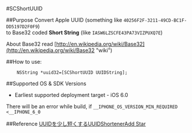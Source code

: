 #SCShortUUID

##Purpose
Convert Apple UUID (something like `40256F2F-3211-49CD-BC1F-DD5197D2F0F9`)  
to Base32 coded **Short String** (like `IASW6LZSCFE43PA73VIZPUXQ7E`)  


About Base32 read  [http://en.wikipedia.org/wiki/Base32](http://en.wikipedia.org/wiki/Base32 "wiki")



##How to use:  

```objc
    NSString *uuid32=[SCShortUUID UUIDString];
```

##Supported OS & SDK Versions
*  Earliest supported deployment target - iOS 6.0

There will be an error while build, if  ```__IPHONE_OS_VERSION_MIN_REQUIRED <__IPHONE_6_0```

##Reference
[UUIDを少し短くするUUIDShortenerAdd Star](http://d.hatena.ne.jp/KishikawaKatsumi/20131031/1383235295)
